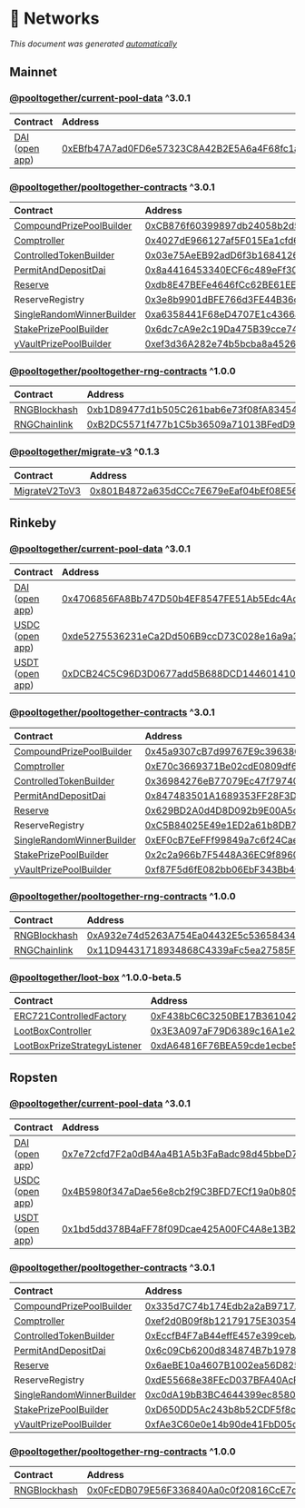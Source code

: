 # 📡 Networks

_This document was generated_ [_automatically_](https://github.com/pooltogether/generate-networks-doc)

## Mainnet

### [@pooltogether/current-pool-data](https://www.npmjs.com/package/@pooltogether/current-pool-data) ^3.0.1

| Contract | Address | Artifact |
| :--- | :--- | :--- |
| [DAI](https://github.com/pooltogether/pooltogether-pool-contracts/tree/version-3/contracts/prize-pool/PrizePool.sol) \([open app](https://staging-v3.pooltogether.com)\) | [0xEBfb47A7ad0FD6e57323C8A42B2E5A6a4F68fc1a](https://etherscan.io/address/0xEBfb47A7ad0FD6e57323C8A42B2E5A6a4F68fc1a) | [ABI](https://github.com/pooltogether/documentation/tree/496e916b3bcee65afcbc5de9781ee9385592d893/.gitbook/assets/prizepoolabi.json) |

### [@pooltogether/pooltogether-contracts](https://www.npmjs.com/package/@pooltogether/pooltogether-contracts) ^3.0.1

| Contract | Address | Artifact |
| :--- | :--- | :--- |
| [CompoundPrizePoolBuilder](https://github.com/pooltogether/pooltogether-pool-contracts/tree/version-3/contracts/builders/CompoundPrizePoolBuilder.sol) | [0xCB876f60399897db24058b2d58D0B9f713175eeF](https://etherscan.io/address/0xCB876f60399897db24058b2d58D0B9f713175eeF) | [Artifact](https://github.com/pooltogether/pooltogether-pool-contracts/tree/version-3/deployments/mainnet/CompoundPrizePoolBuilder.json) |
| [Comptroller](https://github.com/pooltogether/pooltogether-pool-contracts/tree/version-3/contracts/comptroller/Comptroller.sol) | [0x4027dE966127af5F015Ea1cfd6293a3583892668](https://etherscan.io/address/0x4027dE966127af5F015Ea1cfd6293a3583892668) | [Artifact](https://github.com/pooltogether/pooltogether-pool-contracts/tree/version-3/deployments/mainnet/Comptroller.json) |
| [ControlledTokenBuilder](https://github.com/pooltogether/pooltogether-pool-contracts/tree/version-3/contracts/builders/ControlledTokenBuilder.sol) | [0x03e75AeEB92adD6f3b168412671360eB94f0dBf7](https://etherscan.io/address/0x03e75AeEB92adD6f3b168412671360eB94f0dBf7) | [Artifact](https://github.com/pooltogether/pooltogether-pool-contracts/tree/version-3/deployments/mainnet/ControlledTokenBuilder.json) |
| [PermitAndDepositDai](https://github.com/pooltogether/pooltogether-pool-contracts/tree/version-3/contracts/permit/PermitAndDepositDai.sol) | [0x8a4416453340ECF6c489eFf3030EDb632b0087B2](https://etherscan.io/address/0x8a4416453340ECF6c489eFf3030EDb632b0087B2) | [Artifact](https://github.com/pooltogether/pooltogether-pool-contracts/tree/version-3/deployments/mainnet/PermitAndDepositDai.json) |
| [Reserve](https://github.com/pooltogether/pooltogether-pool-contracts/tree/version-3/contracts/reserve/Reserve.sol) | [0xdb8E47BEFe4646fCc62BE61EEE5DF350404c124F](https://etherscan.io/address/0xdb8E47BEFe4646fCc62BE61EEE5DF350404c124F) | [Artifact](https://github.com/pooltogether/pooltogether-pool-contracts/tree/version-3/deployments/mainnet/Reserve.json) |
| ReserveRegistry | [0x3e8b9901dBFE766d3FE44B36c180A1bca2B9A295](https://etherscan.io/address/0x3e8b9901dBFE766d3FE44B36c180A1bca2B9A295) | [Artifact](https://github.com/pooltogether/pooltogether-pool-contracts/tree/version-3/deployments/mainnet/ReserveRegistry.json) |
| [SingleRandomWinnerBuilder](https://github.com/pooltogether/pooltogether-pool-contracts/tree/version-3/contracts/builders/SingleRandomWinnerBuilder.sol) | [0xa6358441F68eD4707E1c4366a0D2E2233bB4841D](https://etherscan.io/address/0xa6358441F68eD4707E1c4366a0D2E2233bB4841D) | [Artifact](https://github.com/pooltogether/pooltogether-pool-contracts/tree/version-3/deployments/mainnet/SingleRandomWinnerBuilder.json) |
| [StakePrizePoolBuilder](https://github.com/pooltogether/pooltogether-pool-contracts/tree/version-3/contracts/builders/StakePrizePoolBuilder.sol) | [0x6dc7cA9e2c19Da475B39cce7437994c1725d85C9](https://etherscan.io/address/0x6dc7cA9e2c19Da475B39cce7437994c1725d85C9) | [Artifact](https://github.com/pooltogether/pooltogether-pool-contracts/tree/version-3/deployments/mainnet/StakePrizePoolBuilder.json) |
| [yVaultPrizePoolBuilder](https://github.com/pooltogether/pooltogether-pool-contracts/tree/version-3/contracts/builders/yVaultPrizePoolBuilder.sol) | [0xef3d36A282e74b5bcba8a45262687DDb31495Cd2](https://etherscan.io/address/0xef3d36A282e74b5bcba8a45262687DDb31495Cd2) | [Artifact](https://github.com/pooltogether/pooltogether-pool-contracts/tree/version-3/deployments/mainnet/yVaultPrizePoolBuilder.json) |

### [@pooltogether/pooltogether-rng-contracts](https://www.npmjs.com/package/@pooltogether/pooltogether-rng-contracts) ^1.0.0

| Contract | Address | Artifact |
| :--- | :--- | :--- |
| [RNGBlockhash](https://github.com/pooltogether/pooltogether-rng-contracts/tree/master/contracts/RNGBlockhash.sol) | [0xb1D89477d1b505C261bab6e73f08fA834544CD21](https://etherscan.io/address/0xb1D89477d1b505C261bab6e73f08fA834544CD21) | [Artifact](https://github.com/pooltogether/pooltogether-rng-contracts/tree/master/deployments/mainnet/RNGBlockhash.json) |
| [RNGChainlink](https://github.com/pooltogether/pooltogether-rng-contracts/tree/master/contracts/RNGChainlink.sol) | [0xB2DC5571f477b1C5b36509a71013BFedD9Cc492F](https://etherscan.io/address/0xB2DC5571f477b1C5b36509a71013BFedD9Cc492F) | [Artifact](https://github.com/pooltogether/pooltogether-rng-contracts/tree/master/deployments/mainnet/RNGChainlink.json) |

### [@pooltogether/migrate-v3](https://github.com/pooltogether/pooltogether-migrate-v3) ^0.1.3

| Contract | Address | Artifact |
| :--- | :--- | :--- |
| [MigrateV2ToV3](https://github.com/pooltogether/pooltogether-migrate-v3/tree/master/contracts/MigrateV2ToV3.sol) | [0x801B4872a635dCCc7E679eEaf04bEf08E562972a](https://etherscan.io/address/0x801B4872a635dCCc7E679eEaf04bEf08E562972a) | [Artifact](https://github.com/pooltogether/pooltogether-migrate-v3/tree/master/deployments/mainnet/MigrateV2ToV3.json) |

## Rinkeby

### [@pooltogether/current-pool-data](https://www.npmjs.com/package/@pooltogether/current-pool-data) ^3.0.1

| Contract | Address | Artifact |
| :--- | :--- | :--- |
| [DAI](https://github.com/pooltogether/pooltogether-pool-contracts/tree/version-3/contracts/prize-pool/PrizePool.sol) \([open app](https://staging-v3.pooltogether.com)\) | [0x4706856FA8Bb747D50b4EF8547FE51Ab5Edc4Ac2](https://rinkeby.etherscan.io/address/0x4706856FA8Bb747D50b4EF8547FE51Ab5Edc4Ac2) | [ABI](https://github.com/pooltogether/documentation/tree/496e916b3bcee65afcbc5de9781ee9385592d893/.gitbook/assets/prizepoolabi.json) |
| [USDC](https://github.com/pooltogether/pooltogether-pool-contracts/tree/version-3/contracts/prize-pool/PrizePool.sol) \([open app](https://staging-v3.pooltogether.com)\) | [0xde5275536231eCa2Dd506B9ccD73C028e16a9a32](https://rinkeby.etherscan.io/address/0xde5275536231eCa2Dd506B9ccD73C028e16a9a32) | [ABI](https://github.com/pooltogether/documentation/tree/496e916b3bcee65afcbc5de9781ee9385592d893/.gitbook/assets/prizepoolabi.json) |
| [USDT](https://github.com/pooltogether/pooltogether-pool-contracts/tree/version-3/contracts/prize-pool/PrizePool.sol) \([open app](https://staging-v3.pooltogether.com)\) | [0xDCB24C5C96D3D0677add5B688DCD144601410244](https://rinkeby.etherscan.io/address/0xDCB24C5C96D3D0677add5B688DCD144601410244) | [ABI](https://github.com/pooltogether/documentation/tree/496e916b3bcee65afcbc5de9781ee9385592d893/.gitbook/assets/prizepoolabi.json) |

### [@pooltogether/pooltogether-contracts](https://www.npmjs.com/package/@pooltogether/pooltogether-contracts) ^3.0.1

| Contract | Address | Artifact |
| :--- | :--- | :--- |
| [CompoundPrizePoolBuilder](https://github.com/pooltogether/pooltogether-pool-contracts/tree/version-3/contracts/builders/CompoundPrizePoolBuilder.sol) | [0x45a9307cB7d99767E9c39638013A499dDbAb06Ea](https://rinkeby.etherscan.io/address/0x45a9307cB7d99767E9c39638013A499dDbAb06Ea) | [Artifact](https://github.com/pooltogether/pooltogether-pool-contracts/tree/version-3/deployments/rinkeby/CompoundPrizePoolBuilder.json) |
| [Comptroller](https://github.com/pooltogether/pooltogether-pool-contracts/tree/version-3/contracts/comptroller/Comptroller.sol) | [0xE70c3669371Be02cdE0809df6D9c514804CAd2F0](https://rinkeby.etherscan.io/address/0xE70c3669371Be02cdE0809df6D9c514804CAd2F0) | [Artifact](https://github.com/pooltogether/pooltogether-pool-contracts/tree/version-3/deployments/rinkeby/Comptroller.json) |
| [ControlledTokenBuilder](https://github.com/pooltogether/pooltogether-pool-contracts/tree/version-3/contracts/builders/ControlledTokenBuilder.sol) | [0x36984276eB77079Ec47f79740cdB368ab52Df5F7](https://rinkeby.etherscan.io/address/0x36984276eB77079Ec47f79740cdB368ab52Df5F7) | [Artifact](https://github.com/pooltogether/pooltogether-pool-contracts/tree/version-3/deployments/rinkeby/ControlledTokenBuilder.json) |
| [PermitAndDepositDai](https://github.com/pooltogether/pooltogether-pool-contracts/tree/version-3/contracts/permit/PermitAndDepositDai.sol) | [0x847483501A1689353FF28F3D9Fa525B43FbFAb44](https://rinkeby.etherscan.io/address/0x847483501A1689353FF28F3D9Fa525B43FbFAb44) | [Artifact](https://github.com/pooltogether/pooltogether-pool-contracts/tree/version-3/deployments/rinkeby/PermitAndDepositDai.json) |
| [Reserve](https://github.com/pooltogether/pooltogether-pool-contracts/tree/version-3/contracts/reserve/Reserve.sol) | [0x629BD2A0d4D8D092b9E00A5cF890485FfE3E2DAa](https://rinkeby.etherscan.io/address/0x629BD2A0d4D8D092b9E00A5cF890485FfE3E2DAa) | [Artifact](https://github.com/pooltogether/pooltogether-pool-contracts/tree/version-3/deployments/rinkeby/Reserve.json) |
| ReserveRegistry | [0xC5B84025E49e1ED2a61b8DB7340fDA576F300288](https://rinkeby.etherscan.io/address/0xC5B84025E49e1ED2a61b8DB7340fDA576F300288) | [Artifact](https://github.com/pooltogether/pooltogether-pool-contracts/tree/version-3/deployments/rinkeby/ReserveRegistry.json) |
| [SingleRandomWinnerBuilder](https://github.com/pooltogether/pooltogether-pool-contracts/tree/version-3/contracts/builders/SingleRandomWinnerBuilder.sol) | [0xEF0cB7EeFFf99849a7c6f24Cae7AAF6DaA6Fe07e](https://rinkeby.etherscan.io/address/0xEF0cB7EeFFf99849a7c6f24Cae7AAF6DaA6Fe07e) | [Artifact](https://github.com/pooltogether/pooltogether-pool-contracts/tree/version-3/deployments/rinkeby/SingleRandomWinnerBuilder.json) |
| [StakePrizePoolBuilder](https://github.com/pooltogether/pooltogether-pool-contracts/tree/version-3/contracts/builders/StakePrizePoolBuilder.sol) | [0x2c2a966b7F5448A36EC9f896088DfB99B21d8A24](https://rinkeby.etherscan.io/address/0x2c2a966b7F5448A36EC9f896088DfB99B21d8A24) | [Artifact](https://github.com/pooltogether/pooltogether-pool-contracts/tree/version-3/deployments/rinkeby/StakePrizePoolBuilder.json) |
| [yVaultPrizePoolBuilder](https://github.com/pooltogether/pooltogether-pool-contracts/tree/version-3/contracts/builders/yVaultPrizePoolBuilder.sol) | [0xf87F5d6fE082bb06EbF343Bb4051cBeB4799BDED](https://rinkeby.etherscan.io/address/0xf87F5d6fE082bb06EbF343Bb4051cBeB4799BDED) | [Artifact](https://github.com/pooltogether/pooltogether-pool-contracts/tree/version-3/deployments/rinkeby/yVaultPrizePoolBuilder.json) |

### [@pooltogether/pooltogether-rng-contracts](https://www.npmjs.com/package/@pooltogether/pooltogether-rng-contracts) ^1.0.0

| Contract | Address | Artifact |
| :--- | :--- | :--- |
| [RNGBlockhash](https://github.com/pooltogether/pooltogether-rng-contracts/tree/master/contracts/RNGBlockhash.sol) | [0xA932e74d5263A754Ea04432E5c53658434b0484B](https://rinkeby.etherscan.io/address/0xA932e74d5263A754Ea04432E5c53658434b0484B) | [Artifact](https://github.com/pooltogether/pooltogether-rng-contracts/tree/master/deployments/rinkeby/RNGBlockhash.json) |
| [RNGChainlink](https://github.com/pooltogether/pooltogether-rng-contracts/tree/master/contracts/RNGChainlink.sol) | [0x11D94431718934868C4339aFc5ea27585F46C99A](https://rinkeby.etherscan.io/address/0x11D94431718934868C4339aFc5ea27585F46C99A) | [Artifact](https://github.com/pooltogether/pooltogether-rng-contracts/tree/master/deployments/rinkeby/RNGChainlink.json) |

### [@pooltogether/loot-box](https://github.com/pooltogether/loot-box) ^1.0.0-beta.5

| Contract | Address | Artifact |
| :--- | :--- | :--- |
| [ERC721ControlledFactory](https://github.com/pooltogether/loot-box/tree/main/contracts/ERC721ControlledFactory.sol) | [0xF438bC6C3250BE17B361042cCa708A743a3FC5e5](https://rinkeby.etherscan.io/address/0xF438bC6C3250BE17B361042cCa708A743a3FC5e5) | [Artifact](https://github.com/pooltogether/loot-box/tree/main/deployments/rinkeby/ERC721ControlledFactory.json) |
| [LootBoxController](https://github.com/pooltogether/loot-box/tree/main/contracts/LootBoxController.sol) | [0x3E3A097aF79D6389c16A1e2b3A2F056D3D543C53](https://rinkeby.etherscan.io/address/0x3E3A097aF79D6389c16A1e2b3A2F056D3D543C53) | [Artifact](https://github.com/pooltogether/loot-box/tree/main/deployments/rinkeby/LootBoxController.json) |
| [LootBoxPrizeStrategyListener](https://github.com/pooltogether/loot-box/tree/main/contracts/LootBoxPrizeStrategyListener.sol) | [0xdA64816F76BEA59cde1ecbe5A094F6c56A7F9770](https://rinkeby.etherscan.io/address/0xdA64816F76BEA59cde1ecbe5A094F6c56A7F9770) | [Artifact](https://github.com/pooltogether/loot-box/tree/main/deployments/rinkeby/LootBoxPrizeStrategyListener.json) |

## Ropsten

### [@pooltogether/current-pool-data](https://www.npmjs.com/package/@pooltogether/current-pool-data) ^3.0.1

| Contract | Address | Artifact |
| :--- | :--- | :--- |
| [DAI](https://github.com/pooltogether/pooltogether-pool-contracts/tree/version-3/contracts/prize-pool/PrizePool.sol) \([open app](https://staging-v3.pooltogether.com)\) | [0x7e72cfd7F2a0dB4Aa4B1A5b3FaBadc98d45bbeD7](https://ropsten.etherscan.io/address/0x7e72cfd7F2a0dB4Aa4B1A5b3FaBadc98d45bbeD7) | [ABI](https://github.com/pooltogether/documentation/tree/496e916b3bcee65afcbc5de9781ee9385592d893/.gitbook/assets/prizepoolabi.json) |
| [USDC](https://github.com/pooltogether/pooltogether-pool-contracts/tree/version-3/contracts/prize-pool/PrizePool.sol) \([open app](https://staging-v3.pooltogether.com)\) | [0x4B5980f347aDae56e8cb2f9C3BFD7ECf19a0b805](https://ropsten.etherscan.io/address/0x4B5980f347aDae56e8cb2f9C3BFD7ECf19a0b805) | [ABI](https://github.com/pooltogether/documentation/tree/496e916b3bcee65afcbc5de9781ee9385592d893/.gitbook/assets/prizepoolabi.json) |
| [USDT](https://github.com/pooltogether/pooltogether-pool-contracts/tree/version-3/contracts/prize-pool/PrizePool.sol) \([open app](https://staging-v3.pooltogether.com)\) | [0x1bd5dd378B4aFF78f09Dcae425A00FC4A8e13B24](https://ropsten.etherscan.io/address/0x1bd5dd378B4aFF78f09Dcae425A00FC4A8e13B24) | [ABI](https://github.com/pooltogether/documentation/tree/496e916b3bcee65afcbc5de9781ee9385592d893/.gitbook/assets/prizepoolabi.json) |

### [@pooltogether/pooltogether-contracts](https://www.npmjs.com/package/@pooltogether/pooltogether-contracts) ^3.0.1

| Contract | Address | Artifact |
| :--- | :--- | :--- |
| [CompoundPrizePoolBuilder](https://github.com/pooltogether/pooltogether-pool-contracts/tree/version-3/contracts/builders/CompoundPrizePoolBuilder.sol) | [0x335d7C74b174Edb2a2aB9717A2f2b42D0EC1b0c3](https://ropsten.etherscan.io/address/0x335d7C74b174Edb2a2aB9717A2f2b42D0EC1b0c3) | [Artifact](https://github.com/pooltogether/pooltogether-pool-contracts/tree/version-3/deployments/ropsten/CompoundPrizePoolBuilder.json) |
| [Comptroller](https://github.com/pooltogether/pooltogether-pool-contracts/tree/version-3/contracts/comptroller/Comptroller.sol) | [0xef2d0B09f8b12179175E303546fAAb21B65b713e](https://ropsten.etherscan.io/address/0xef2d0B09f8b12179175E303546fAAb21B65b713e) | [Artifact](https://github.com/pooltogether/pooltogether-pool-contracts/tree/version-3/deployments/ropsten/Comptroller.json) |
| [ControlledTokenBuilder](https://github.com/pooltogether/pooltogether-pool-contracts/tree/version-3/contracts/builders/ControlledTokenBuilder.sol) | [0xEccfB4F7aB44effE457e399cebAa04A95a9061d8](https://ropsten.etherscan.io/address/0xEccfB4F7aB44effE457e399cebAa04A95a9061d8) | [Artifact](https://github.com/pooltogether/pooltogether-pool-contracts/tree/version-3/deployments/ropsten/ControlledTokenBuilder.json) |
| [PermitAndDepositDai](https://github.com/pooltogether/pooltogether-pool-contracts/tree/version-3/contracts/permit/PermitAndDepositDai.sol) | [0x6c09Cb6200d834874B7b1978585b7b200761D075](https://ropsten.etherscan.io/address/0x6c09Cb6200d834874B7b1978585b7b200761D075) | [Artifact](https://github.com/pooltogether/pooltogether-pool-contracts/tree/version-3/deployments/ropsten/PermitAndDepositDai.json) |
| [Reserve](https://github.com/pooltogether/pooltogether-pool-contracts/tree/version-3/contracts/reserve/Reserve.sol) | [0x6aeBE10a4607B1002ea56D825Ee18Ce751fD9592](https://ropsten.etherscan.io/address/0x6aeBE10a4607B1002ea56D825Ee18Ce751fD9592) | [Artifact](https://github.com/pooltogether/pooltogether-pool-contracts/tree/version-3/deployments/ropsten/Reserve.json) |
| ReserveRegistry | [0xdE55668e38FEcD037BFA40AcFD7d30e58F9143D4](https://ropsten.etherscan.io/address/0xdE55668e38FEcD037BFA40AcFD7d30e58F9143D4) | [Artifact](https://github.com/pooltogether/pooltogether-pool-contracts/tree/version-3/deployments/ropsten/ReserveRegistry.json) |
| [SingleRandomWinnerBuilder](https://github.com/pooltogether/pooltogether-pool-contracts/tree/version-3/contracts/builders/SingleRandomWinnerBuilder.sol) | [0xc0dA19bB3BC4644399ec85808d1ea52cD9f01bB3](https://ropsten.etherscan.io/address/0xc0dA19bB3BC4644399ec85808d1ea52cD9f01bB3) | [Artifact](https://github.com/pooltogether/pooltogether-pool-contracts/tree/version-3/deployments/ropsten/SingleRandomWinnerBuilder.json) |
| [StakePrizePoolBuilder](https://github.com/pooltogether/pooltogether-pool-contracts/tree/version-3/contracts/builders/StakePrizePoolBuilder.sol) | [0xD650DD5Ac243b8b52CDF5f8c8E956D2e57ED01Ae](https://ropsten.etherscan.io/address/0xD650DD5Ac243b8b52CDF5f8c8E956D2e57ED01Ae) | [Artifact](https://github.com/pooltogether/pooltogether-pool-contracts/tree/version-3/deployments/ropsten/StakePrizePoolBuilder.json) |
| [yVaultPrizePoolBuilder](https://github.com/pooltogether/pooltogether-pool-contracts/tree/version-3/contracts/builders/yVaultPrizePoolBuilder.sol) | [0xfAe3C60e0e14b90de41FbD05d9D82Cd5e8D90068](https://ropsten.etherscan.io/address/0xfAe3C60e0e14b90de41FbD05d9D82Cd5e8D90068) | [Artifact](https://github.com/pooltogether/pooltogether-pool-contracts/tree/version-3/deployments/ropsten/yVaultPrizePoolBuilder.json) |

### [@pooltogether/pooltogether-rng-contracts](https://www.npmjs.com/package/@pooltogether/pooltogether-rng-contracts) ^1.0.0

| Contract | Address | Artifact |
| :--- | :--- | :--- |
| [RNGBlockhash](https://github.com/pooltogether/pooltogether-rng-contracts/tree/master/contracts/RNGBlockhash.sol) | [0x0FcEDB079E56F336840Aa0c0f20816CcE7de63B6](https://ropsten.etherscan.io/address/0x0FcEDB079E56F336840Aa0c0f20816CcE7de63B6) | [Artifact](https://github.com/pooltogether/pooltogether-rng-contracts/tree/master/deployments/ropsten/RNGBlockhash.json) |

